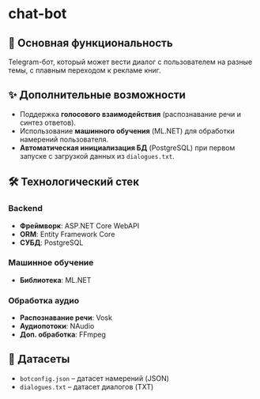 # chat-bot
## 📌 Основная функциональность  
Telegram-бот, который может вести диалог с пользователем на разные темы, с плавным переходом к рекламе книг.

## ✨ Дополнительные возможности  
- Поддержка **голосового взаимодействия** (распознавание речи и синтез ответов).
- Использование **машинного обучения** (ML.NET) для обработки намерений пользователя.
- **Автоматическая инициализация БД** (PostgreSQL) при первом запуске с загрузкой данных из `dialogues.txt`.

## 🛠 Технологический стек  
### Backend  
- **Фреймворк**: ASP.NET Core WebAPI  
- **ORM**: Entity Framework Core  
- **СУБД**: PostgreSQL  

### Машинное обучение  
- **Библиотека**: ML.NET  

### Обработка аудио  
- **Распознавание речи**: Vosk  
- **Аудиопотоки**: NAudio  
- **Доп. обработка**: FFmpeg  

## 📂 Датасеты  
- `botconfig.json` – датасет намерений (JSON)  
- `dialogues.txt` – датасет диалогов (TXT)  

